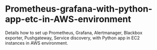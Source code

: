 # Prometheus-grafana-with-python-app-etc-in-AWS-environment
Details how to set up Prometheus, Grafana, Alertmanager, Blackbox exporter, Pushgateway, Service discovery, with Python app in EC2 instances in AWS environment. 

